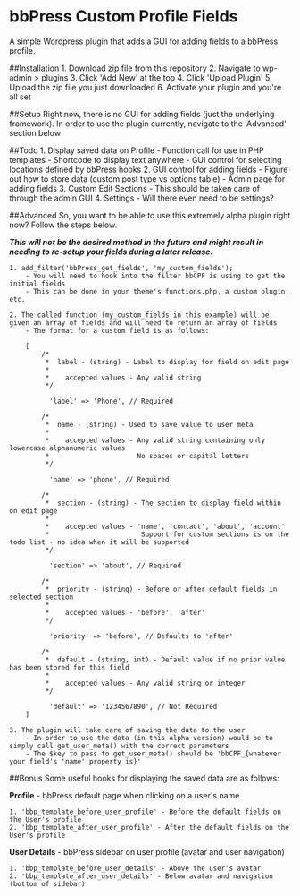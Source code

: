 # bbPress Custom Profile Fields
A simple Wordpress plugin that adds a GUI for adding fields to a bbPress profile.

##Installation
    1. Download zip file from this repository
    2. Navigate to wp-admin > plugins
    3. Click 'Add New' at the top
    4. Click 'Upload Plugin'
    5. Upload the zip file you just downloaded
    6. Activate your plugin and you're all set
    
##Setup
Right now, there is no GUI for adding fields (just the underlying framework).
In order to use the plugin currently, navigate to the 'Advanced' section below

##Todo
    1. Display saved data on Profile
        - Function call for use in PHP templates
        - Shortcode to display text anywhere
        - GUI control for selecting locations defined by bbPress hooks
    2. GUI control for adding fields
        - Figure out how to store data (custom post type vs options table)
        - Admin page for adding fields
    3. Custom Edit Sections
        - This should be taken care of through the admin GUI
    4. Settings
        - Will there even need to be settings?
        
##Advanced
So, you want to be able to use this extremely alpha plugin right now?  Follow the steps below.

**_This will not be the desired method in the future and might result in needing to re-setup your fields during a later release._**

    1. add_filter('bbPress_get_fields', 'my_custom_fields');
        - You will need to hook into the filter bbCPF is using to get the initial fields
        - This can be done in your theme's functions.php, a custom plugin, etc.
        
    2. The called function (my_custom_fields in this example) will be given an array of fields and will need to return an array of fields
        - The format for a custom field is as follows:
        
        [
            /*
             *  label - (string) - Label to display for field on edit page
             *
             *    accepted values - Any valid string
             */
            
              'label' => 'Phone', // Required
            
            /*
             *  name - (string) - Used to save value to user meta
             *
             *    accepted values - Any valid string containing only lowercase alphanumeric values
             *                      No spaces or capital letters
             */
            
              'name' => 'phone', // Required
            
            /*
             *  section - (string) - The section to display field within on edit page
             *
             *    accepted values - 'name', 'contact', 'about', 'account'
             *                       Support for custom sections is on the todo list - no idea when it will be supported
             */
          
              'section' => 'about', // Required
            
            /*
             *  priority - (string) - Before or after default fields in selected section
             *
             *    accepted values - 'before', 'after'
             */
            
              'priority' => 'before', // Defaults to 'after'
            
            /*
             *  default - (string, int) - Default value if no prior value has been stored for this field
             *
             *    accepted values - Any valid string or integer
             */
            
              'default' => '1234567890', // Not Required
        ]
        
    3. The plugin will take care of saving the data to the user
        - In order to use the data (in this alpha version) would be to simply call get_user_meta() with the correct parameters
        - The $key to pass to get_user_meta() should be 'bbCPF_{whatever your field's 'name' property is}'
        
##Bonus
Some useful hooks for displaying the saved data are as follows:

**Profile** - bbPress default page when clicking on a user's name

    1. 'bbp_template_before_user_profile' - Before the default fields on the User's profile
    2. 'bbp_template_after_user_profile' - After the default fields on the User's profile
    
**User Details** - bbPress sidebar on user profile (avatar and user navigation)

    1. 'bbp_template_before_user_details' - Above the user's avatar
    2. 'bbp_template_after_user_details' - Below avatar and navigation (bottom of sidebar)